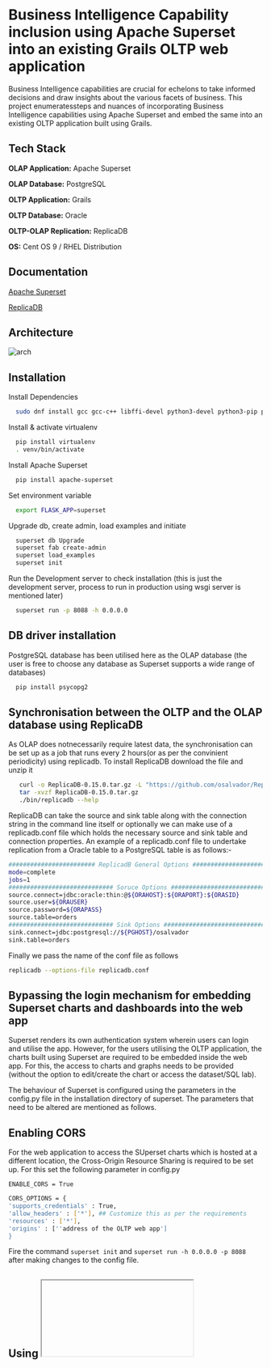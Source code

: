 
# Business Intelligence Capability inclusion using Apache Superset into an existing Grails OLTP web application

Business Intelligence capabilities are crucial for echelons to take informed decisions and draw insights about the various facets of business. This project enumeratessteps and nuances of incorporating Business Intelligence capabilities using Apache Superset and embed the same into an existing OLTP application built using Grails.



## Tech Stack

**OLAP Application:** Apache Superset 

**OLAP Database:** PostgreSQL

**OLTP Application:** Grails

**OLTP Database:** Oracle

**OLTP-OLAP Replication:** ReplicaDB

**OS:** Cent OS 9 / RHEL Distribution




## Documentation

[Apache Superset](https://superset.apache.org/docs/)

[ReplicaDB](https://osalvador.github.io/ReplicaDB/docs/docs.html)




## Architecture

![arch](https://user-images.githubusercontent.com/108822178/227702453-ac2be4c2-147e-429f-93b0-6418a326435f.png)


## Installation

Install Dependencies

```bash
  sudo dnf install gcc gcc-c++ libffi-devel python3-devel python3-pip python3-wheel openssl-devel cyrus-sasl-devel openldap-devel
```

Install & activate virtualenv

```bash
  pip install virtualenv
  . venv/bin/activate
```
Install Apache Superset

```bash
  pip install apache-superset
```
Set environment variable

```bash
  export FLASK_APP=superset
```

Upgrade db, create admin, load examples and initiate

```bash
  superset db Upgrade
  superset fab create-admin
  superset load_examples
  superset init
```

Run the Development server to check installation (this is just the development server, process to run in production using wsgi server is mentioned later)

```bash
  superset run -p 8088 -h 0.0.0.0
```


## DB driver installation

PostgreSQL database has been utilised here as the OLAP database (the user is free to choose any database as Superset supports a wide range of databases)

```bash
  pip install psycopg2
```

## Synchronisation between the OLTP and the OLAP database using ReplicaDB

As OLAP does notnecessarily require latest data, the synchronisation can be set up as a job that runs every 2 hours(or as per the convinient periodicity) using replicadb. To install ReplicaDB download the file and unzip it

```bash
   curl -o ReplicaDB-0.15.0.tar.gz -L "https://github.com/osalvador/ReplicaDB/releases/download/v0.15.0/ReplicaDB-0.15.0.tar.gz"
   tar -xvzf ReplicaDB-0.15.0.tar.gz
   ./bin/replicadb --help
```

ReplicaDB can take the source and sink table along with the connection string in the command line itself or optionally we can make use of a replicadb.conf file which holds the necessary source and sink table and connection properties. An example of a replicadb.conf file to undertake replication from a Oracle table to a PostgreSQL table is as follows:-

```bash
######################## ReplicadB General Options ########################
mode=complete
jobs=1
############################# Soruce Options ##############################
source.connect=jdbc:oracle:thin:@${ORAHOST}:${ORAPORT}:${ORASID}
source.user=${ORAUSER}
source.password=${ORAPASS}
source.table=orders
############################# Sink Options ################################
sink.connect=jdbc:postgresql://${PGHOST}/osalvador
sink.table=orders
```

Finally we pass the name of the conf file as follows
```bash
replicadb --options-file replicadb.conf  
```


## Bypassing the login mechanism for embedding Superset charts and dashboards into the web app

Superset renders its own authentication system wherein users can login and utilise the app. However, for the users utilising the OLTP application, the charts built using Superset are required to be embedded inside the web app. For this, the access to charts and graphs needs to be provided (without the option to edit/create the chart or access the dataset/SQL lab). 

The behaviour of Superset is configured using the parameters in the config.py file in the installation directory of superset. The parameters that need to be altered are mentioned as follows.

## Enabling CORS

For the web application to access the SUperset charts which is hosted at a different location, the Cross-Origin Resource Sharing is required to be set up. For this set the following parameter in config.py

`ENABLE_CORS = True`

```Bash
CORS_OPTIONS = {
'supports_credentials' : True,
'allow_headers' : ['*'], ## Customize this as per the requirements
'resources' : ['*'],
'origins' : [''address of the OLTP web app']
}
```
Fire the command ```superset init``` and ```superset run -h 0.0.0.0 -p 8088``` after making changes to the config file.


## Using <iframe> for embedding the dashboards
After logging in to Superset, either we can use the Embed chart/dashboard option to generate the iframe code block or we can just copy the URL and append standalone=true in the end to make it work. Also we would like to hide the top navigation pane, and for that filterPaneEnabled will have to be set to false as follows:

```
http://localhost:8088/superset/dashboard/12/?standalone=true&filterPaneEnabled=false
```

The iframe tag example can be as follows:

```
<iframe 
src="http://localhost:8088/superset/dashboard/12/?standalone=true&filterPaneEnabled=false" 
height="200" 
width="300">
</iframe>
```

## Deployng in Production using Gunicorn WSGI Server
The known configuration of Gunicorn known to be running fine, as mentioned in Official SUperset documentation is as follows :

```
      gunicorn
      -w 10 \
      -k gevent \
      --worker-connections 1000 \
      --timeout 120 \
      -b  0.0.0.0:6666 \
      --limit-request-line 0 \
      --limit-request-field_size 0 \
      --statsd-host localhost:8125 \
      "superset.app:create_app()"
```

## Caution

In previous vulnerability reportsof Apache SUperset, enabling the ``` ENABLE_TEMPLATE_PROCESSING = True ``` has been known to be open to SQL Injection. SO be aware while using this option.

## Conclusion

And there you have it, Apache Superset dashboards fully integrated with the GRails Web application. The users will have a fully responsive dashboard presented to them, without any access to edit or create a dashboard. However, users with admin priviledge can log into superset and create/edit charts/dashboards.

If this project was helpful, please send me a coffee !!!!







